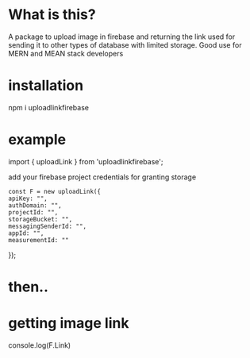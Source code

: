 # What is this?

A package to upload image in firebase and returning the link used for sending it to other types of database with limited storage. Good use for MERN and MEAN stack developers

# installation

npm i uploadlinkfirebase

# example
import { uploadLink } from 'uploadlinkfirebase';

add your firebase project credentials for granting storage

    const F = new uploadLink({
    apiKey: "",
    authDomain: "",
    projectId: "",
    storageBucket: "",
    messagingSenderId: "",
    appId: "",
    measurementId: ""
  });

# then.. 
<!-- <input type="file" onChange={F.setImageUpload}/> -->

# getting image link
 console.log(F.Link)
